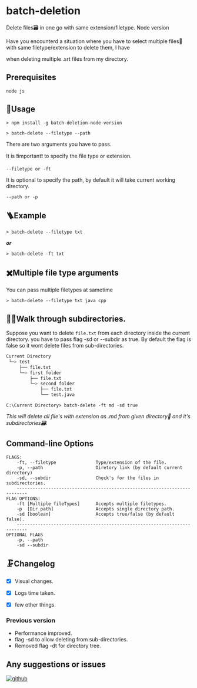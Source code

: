   

#  batch-deletion

Delete files🗃 in one go with same extension/filetype. Node version

  

Have you encounterd a situation where you have to select multiple files📁 with same filetype/extension to delete them, I have

when deleting multiple .srt files from my directory.

  

##  ‍Prerequisites

```
node js
```

##  🔮Usage

  

```
> npm install -g batch-deletion-node-version
```

```
> batch-delete --filetype --path
```

  

There are two arguments you have to pass.

  

It is ❗important❗ to specify the file type or extension.

```
--filetype or -ft
```

  

It is optional to specify the path, by default it will take current working directory.

```
--path or -p
```

##  🪜Example

```
> batch-delete --filetype txt
```

***or***

```
> batch-delete -ft txt
```

  

##  ✖️Multiple file type arguments

You can pass multiple filetypes at sametime

```
> batch-delete --filetype txt java cpp
```

## 🚶‍♀️Walk through subdirectories.

Suppose you want to delete `file.txt` from each directory inside the current directory.
you have to pass flag -sd or --subdir as true. By default the flag is false so it wont delete files from sub-directories.

```bash
Current Directory
 └─> test
     ├── file.txt
     └─> first folder
         ├── file.txt
         └─> second folder
             ├── file.txt
             └── test.java
```
```
C:\Current Directory> batch-delete -ft md -sd true
```
*This will delete all file's with extension as .md from given directory📂 and it's subdirectories🗃.*

## Command-line Options
```
FLAGS:
    -ft, --filetype               Type/extension of the file.
    -p, --path                    Diretory link (by default current directory)
    -sd, --subdir                 Check's for the files in subdirectories.
    --------------------------------------------------------------------------
FLAG OPTIONS:
    -ft [Multiple fileTypes]      Accepts multiple filetypes.
    -p  [Dir path]                Accepts single directory path.
    -sd [boolean]                 Accepts true/false (by default false).
    --------------------------------------------------------------------------
OPTIONAL FLAGS
    -p, --path
    -sd --subdir
```

## 🗜️Changelog
-  [x] Visual changes.
-  [x] Logs time taken.
-  [x] few other things.


### Previous version
- Performance improved.
- flag -sd to allow deleting from sub-directories.
- Removed flag -dt for directory tree.

  
 ## Any suggestions or issues
 [![github](https://img.shields.io/badge/github-1DA1F2?style=for-the-badge&logo=github&logoColor=black)](https://github.com/udhaybegyall/batch-deletion-node-version/issues)

